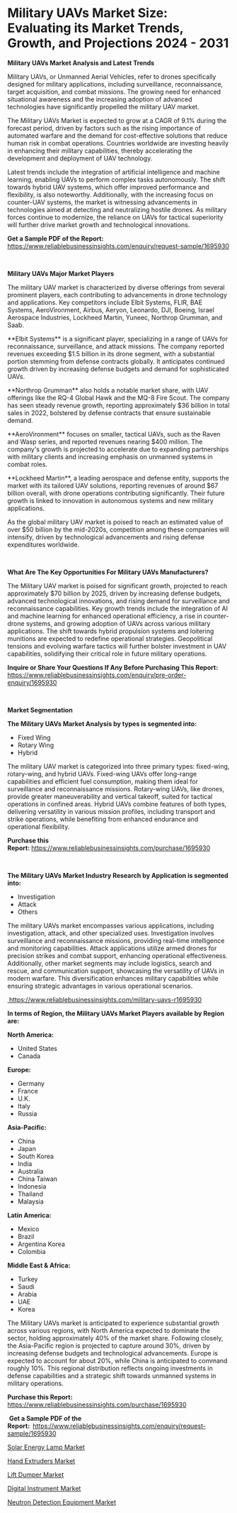 <p><h1>Military UAVs Market Size: Evaluating its Market Trends, Growth, and Projections 2024 - 2031</h1></p><p><strong>Military UAVs Market Analysis and Latest Trends</strong></p>
<p><p>Military UAVs, or Unmanned Aerial Vehicles, refer to drones specifically designed for military applications, including surveillance, reconnaissance, target acquisition, and combat missions. The growing need for enhanced situational awareness and the increasing adoption of advanced technologies have significantly propelled the military UAV market. </p><p>The Military UAVs Market is expected to grow at a CAGR of 9.1% during the forecast period, driven by factors such as the rising importance of automated warfare and the demand for cost-effective solutions that reduce human risk in combat operations. Countries worldwide are investing heavily in enhancing their military capabilities, thereby accelerating the development and deployment of UAV technology. </p><p>Latest trends include the integration of artificial intelligence and machine learning, enabling UAVs to perform complex tasks autonomously. The shift towards hybrid UAV systems, which offer improved performance and flexibility, is also noteworthy. Additionally, with the increasing focus on counter-UAV systems, the market is witnessing advancements in technologies aimed at detecting and neutralizing hostile drones. As military forces continue to modernize, the reliance on UAVs for tactical superiority will further drive market growth and technological innovations.</p></p>
<p><strong>Get a Sample PDF of the Report:&nbsp;</strong> <a href="https://www.reliablebusinessinsights.com/enquiry/request-sample/1695930?utm_campaign=1723&utm_medium=2&utm_source=Github&utm_content=ia&utm_term=19102024&utm_id=military-uavs">https://www.reliablebusinessinsights.com/enquiry/request-sample/1695930</a></p>
<p>&nbsp;</p>
<p><strong>Military UAVs Major Market Players</strong></p>
<p><p>The military UAV market is characterized by diverse offerings from several prominent players, each contributing to advancements in drone technology and applications. Key competitors include Elbit Systems, FLIR, BAE Systems, AeroVironment, Airbus, Aeryon, Leonardo, DJI, Boeing, Israel Aerospace Industries, Lockheed Martin, Yuneec, Northrop Grumman, and Saab.</p><p>**Elbit Systems** is a significant player, specializing in a range of UAVs for reconnaissance, surveillance, and attack missions. The company reported revenues exceeding $1.5 billion in its drone segment, with a substantial portion stemming from defense contracts globally. It anticipates continued growth driven by increasing defense budgets and demand for sophisticated UAVs.</p><p>**Northrop Grumman** also holds a notable market share, with UAV offerings like the RQ-4 Global Hawk and the MQ-8 Fire Scout. The company has seen steady revenue growth, reporting approximately $36 billion in total sales in 2022, bolstered by defense contracts that ensure sustainable demand.</p><p>**AeroVironment** focuses on smaller, tactical UAVs, such as the Raven and Wasp series, and reported revenues nearing $400 million. The company's growth is projected to accelerate due to expanding partnerships with military clients and increasing emphasis on unmanned systems in combat roles.</p><p>**Lockheed Martin**, a leading aerospace and defense entity, supports the market with its tailored UAV solutions, reporting revenues of around $67 billion overall, with drone operations contributing significantly. Their future growth is linked to innovation in autonomous systems and new military applications.</p><p>As the global military UAV market is poised to reach an estimated value of over $50 billion by the mid-2020s, competition among these companies will intensify, driven by technological advancements and rising defense expenditures worldwide.</p></p>
<p>&nbsp;</p>
<p><strong>What Are The Key Opportunities For Military UAVs Manufacturers?</strong></p>
<p><p>The Military UAV market is poised for significant growth, projected to reach approximately $70 billion by 2025, driven by increasing defense budgets, advanced technological innovations, and rising demand for surveillance and reconnaissance capabilities. Key growth trends include the integration of AI and machine learning for enhanced operational efficiency, a rise in counter-drone systems, and growing adoption of UAVs across various military applications. The shift towards hybrid propulsion systems and loitering munitions are expected to redefine operational strategies. Geopolitical tensions and evolving warfare tactics will further bolster investment in UAV capabilities, solidifying their critical role in future military operations.</p></p>
<p><strong>Inquire or Share Your Questions If Any Before Purchasing This Report:</strong> <a href="https://www.reliablebusinessinsights.com/enquiry/pre-order-enquiry/1695930?utm_campaign=1723&utm_medium=2&utm_source=Github&utm_content=ia&utm_term=19102024&utm_id=military-uavs">https://www.reliablebusinessinsights.com/enquiry/pre-order-enquiry/1695930</a></p>
<p>&nbsp;</p>
<p><strong>Market Segmentation</strong></p>
<p><strong>The Military UAVs Market Analysis by types is segmented into:</strong></p>
<p><ul><li>Fixed Wing</li><li>Rotary Wing</li><li>Hybrid</li></ul></p>
<p><p>The military UAV market is categorized into three primary types: fixed-wing, rotary-wing, and hybrid UAVs. Fixed-wing UAVs offer long-range capabilities and efficient fuel consumption, making them ideal for surveillance and reconnaissance missions. Rotary-wing UAVs, like drones, provide greater maneuverability and vertical takeoff, suited for tactical operations in confined areas. Hybrid UAVs combine features of both types, delivering versatility in various mission profiles, including transport and strike operations, while benefiting from enhanced endurance and operational flexibility.</p></p>
<p><strong>Purchase this Report:&nbsp;</strong><a href="https://www.reliablebusinessinsights.com/purchase/1695930?utm_campaign=1723&utm_medium=2&utm_source=Github&utm_content=ia&utm_term=19102024&utm_id=military-uavs">https://www.reliablebusinessinsights.com/purchase/1695930</a></p>
<p>&nbsp;</p>
<p><strong>The Military UAVs Market Industry Research by Application is segmented into:</strong></p>
<p><ul><li>Investigation</li><li>Attack</li><li>Others</li></ul></p>
<p><p>The military UAVs market encompasses various applications, including investigation, attack, and other specialized uses. Investigation involves surveillance and reconnaissance missions, providing real-time intelligence and monitoring capabilities. Attack applications utilize armed drones for precision strikes and combat support, enhancing operational effectiveness. Additionally, other market segments may include logistics, search and rescue, and communication support, showcasing the versatility of UAVs in modern warfare. This diversification enhances military capabilities while ensuring strategic advantages in various operational scenarios.</p></p>
<p><a href="https://www.reliablebusinessinsights.com/military-uavs-r1695930?utm_campaign=1723&utm_medium=2&utm_source=Github&utm_content=ia&utm_term=19102024&utm_id=military-uavs">&nbsp;https://www.reliablebusinessinsights.com/military-uavs-r1695930</a></p>
<p><strong>In terms of Region, the Military UAVs Market Players available by Region are:</strong></p>
<p>
    <p> <strong> North America: </strong>
        <ul>
            <li>United States</li>
            <li>Canada</li>
        </ul>
        </p> 
    <p> <strong> Europe: </strong>
        <ul>
            <li>Germany</li>
            <li>France</li>
            <li>U.K.</li>
            <li>Italy</li>
            <li>Russia</li>
        </ul>
        </p> 
    <p> <strong> Asia-Pacific: </strong>
        <ul>
            <li>China</li>
            <li>Japan</li>
            <li>South Korea</li>
            <li>India</li>
            <li>Australia</li>
            <li>China Taiwan</li>
            <li>Indonesia</li>
            <li>Thailand</li>
            <li>Malaysia</li>
        </ul>
        </p> 
    <p> <strong> Latin America: </strong>
        <ul>
            <li>Mexico</li>
            <li>Brazil</li>
            <li>Argentina Korea</li>
            <li>Colombia</li>
        </ul>
        </p> 
    <p> <strong> Middle East & Africa: </strong>
        <ul>
            <li>Turkey</li>
            <li>Saudi</li>
            <li>Arabia</li>
            <li>UAE</li>
            <li>Korea</li>
        </ul>
    </p>
    </p>
<p><p>The Military UAVs market is anticipated to experience substantial growth across various regions, with North America expected to dominate the sector, holding approximately 40% of the market share. Following closely, the Asia-Pacific region is projected to capture around 30%, driven by increasing defense budgets and technological advancements. Europe is expected to account for about 20%, while China is anticipated to command roughly 10%. This regional distribution reflects ongoing investments in defense capabilities and a strategic shift towards unmanned systems in military operations.</p></p>
<p><strong>Purchase this Report: </strong><a href="https://www.reliablebusinessinsights.com/purchase/1695930?utm_campaign=1723&utm_medium=2&utm_source=Github&utm_content=ia&utm_term=19102024&utm_id=military-uavs">https://www.reliablebusinessinsights.com/purchase/1695930</a></p>
<p>&nbsp;<strong>Get a Sample PDF of the Report:&nbsp;&nbsp;</strong><a href="https://www.reliablebusinessinsights.com/enquiry/request-sample/1695930?utm_campaign=1723&utm_medium=2&utm_source=Github&utm_content=ia&utm_term=19102024&utm_id=military-uavs">https://www.reliablebusinessinsights.com/enquiry/request-sample/1695930</a></p>
<p><strong></strong></p>
<p><p><a href="https://www.linkedin.com/pulse/solar-energy-lamp-market-size-type-product-global-ybbyf?utm_campaign=1723&utm_medium=2&utm_source=Github&utm_content=ia&utm_term=19102024&utm_id=military-uavs">Solar Energy Lamp Market</a></p><p><a href="https://www.linkedin.com/pulse/hand-extruders-market-indicators-size-regional-breakdown-x3vbf?utm_campaign=1723&utm_medium=2&utm_source=Github&utm_content=ia&utm_term=19102024&utm_id=military-uavs">Hand Extruders Market</a></p><p><a href="https://www.linkedin.com/pulse/global-lift-dumper-market-opportunities-forecast-period-from-4ntdf?utm_campaign=1723&utm_medium=2&utm_source=Github&utm_content=ia&utm_term=19102024&utm_id=military-uavs">Lift Dumper Market</a></p><p><a href="https://www.linkedin.com/pulse/navigating-global-digital-instrument-market-from-trends-strategy-drfef?utm_campaign=1723&utm_medium=2&utm_source=Github&utm_content=ia&utm_term=19102024&utm_id=military-uavs">Digital Instrument Market</a></p><p><a href="https://www.linkedin.com/pulse/neutron-detection-equipment-market-maturity-analysis-4msff?utm_campaign=1723&utm_medium=2&utm_source=Github&utm_content=ia&utm_term=19102024&utm_id=military-uavs">Neutron Detection Equipment Market</a></p></p>